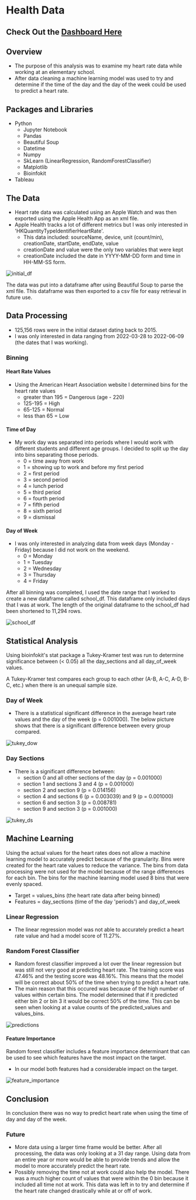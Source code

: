 # Health Data

## Check Out the [Dashboard Here](https://public.tableau.com/shared/NHTTPYNGP?:display_count=n&:origin=viz_share_link "Dashboard Here")

## Overview
- The purpose of this analysis was to examine my heart rate data while working at an elementary school. 
- After data cleaning a machine learning model was used to try and determine if the time of the day and the day of the week could be used to predict a heart rate. 

## Packages and Libraries
- Python
  - Jupyter Notebook
  - Pandas
  - Beautiful Soup
  - Datetime
  - Numpy
  - SkLearn (LinearRegression, RandomForestClassifier)
  - Matplotlib
  - Bioinfokit
 - Tableau

## The Data
- Heart rate data was calculated using an Apple Watch and was then exported using the Apple Health App as an xml file.
- Apple Health tracks a lot of different metrics but I was only interested in 'HKQuantityTypeIdentifierHeartRate'.
  - This data included: sourceName, device, unit (count/min), creationDate, startDate, endDate, value
  - creationDate and value were the only two variables that were kept
  - creationDate included the date in YYYY-MM-DD form and time in HH-MM-SS form.

![initial_df](https://github.com/bmcnamee96/health_data/blob/main/Pictures/initial_df.png)

The data was put into a dataframe after using Beautiful Soup to parse the xml file.  This dataframe was then exported to a csv file for easy retrieval in future use.

## Data Processing
- 125,156 rows were in the initial dataset dating back to 2015.  
- I was only interested in data ranging from 2022-03-28 to 2022-06-09 (the dates that I was working).

### Binning
#### Heart Rate Values
- Using the American Heart Association website I determined bins for the heart rate values
  - greater than 195 = Dangerous (age - 220)
  - 125-195 = High
  - 65-125 = Normal
  - less than 65 = Low

#### Time of Day
- My work day was separated into periods where I would work with different students and different age groups. I decided to split up the day into bins separating those periods.
  - 0 = time away from work
  - 1 = showing up to work and before my first period
  - 2 = first period
  - 3 = second period
  - 4 = lunch period
  - 5 = third period
  - 6 = fourth period
  - 7 = fifth period
  - 8 = sixth period
  - 9 = dismissal

#### Day of Week
- I was only interested in analyzing data from week days (Monday - Friday) because I did not work on the weekend.
  - 0 = Monday
  - 1 = Tuesday
  - 2 = Wednesday
  - 3 = Thursday
  - 4 = Friday

After all binning was completed, I used the date range that I worked to create a new dataframe called school_df. This dataframe only included days that I was at work. The length of the original dataframe to the school_df had been shortened to 11,294 rows.

![school_df](https://github.com/bmcnamee96/health_data/blob/main/Pictures/school_df.png)

## Statistical Analysis
Using bioinfokit's stat package a Tukey-Kramer test was run to determine significance between (< 0.05) all the day_sections and all day_of_week values.

A Tukey-Kramer test compares each group to each other (A-B, A-C, A-D, B-C, etc.) when there is an unequal sample size. 

### Day of Week
- There is a statistical significant difference in the average heart rate values and the day of the week (p = 0.001000). The below picture shows that there is a significant difference between every group compared.

![tukey_dow]()

### Day Sections
- There is a significant difference between:
  - section 0 and all other sections of the day (p = 0.001000)
  - section 1 and sections 3 and 4 (p = 0.001000)
  - section 2 and section 9 (p = 0.014156)
  - section 4 and sections 6 (p = 0.003039) and 9 (p = 0.001000)
  - section 6 and section 3 (p = 0.008781)
  - section 9 and section 3 (p = 0.001000)

![tukey_ds]()

## Machine Learning
Using the actual values for the heart rates does not allow a machine learning model to accurately predict because of the granularity. Bins were created for the heart rate values to reduce the variance.  The bins from data processing were not used for the model because of the range differences for each bin. The bins for the machine learning model used 8 bins that were evenly spaced.

- Target = values_bins (the heart rate data after being binned)
- Features = day_sections (time of the day 'periods') and day_of_week

### Linear Regression
- The linear regression model was not able to accurately predict a heart rate value and had a model score of 11.27%.

### Random Forest Classifier
- Random forest classifier improved a lot over the linear regression but was still not very good at predicting heart rate. The training score was 47.46% and the testing score was 48.16%.  This means that the model will be correct about 50% of the time when trying to predict a heart rate.
- The main reason that this occured was because of the high number of values within certain bins.  The model determined that if it predicted either bin 2 or bin 3 it would be correct 50% of the time.  This can be seen when looking at a value counts of the predicted_values and values_bins.

![predictions](https://github.com/bmcnamee96/health_data/blob/main/Pictures/predictions.png)

#### Feature Importance
Random forest classifier includes a feature importance determinant that can be used to see which features have the most impact on the target. 
- In our model both features had a considerable impact on the target.

![feature_importance](https://github.com/bmcnamee96/health_data/blob/main/Pictures/features.png)

## Conclusion
In conclusion there was no way to predict heart rate when using the time of day and day of the week.

### Future 
- More data using a larger time frame would be better. After all processing, the data was only looking at a 31 day range. Using data from an entire year or more would be able to provide trends and allow the model to more accurately predict the heart rate.
- Possibly removing the time not at work could also help the model. There was a much higher count of values that were within the 0 bin because it included all time not at work. This data was left in to try and determine if the heart rate changed drastically while at or off of work.
